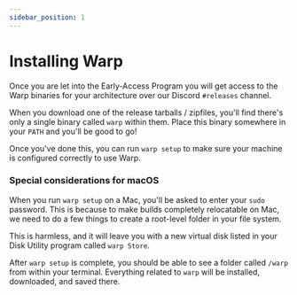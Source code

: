 ```yaml
---
sidebar_position: 1
---
```


# Installing Warp

Once you are let into the Early-Access Program you will get access
to the Warp binaries for your architecture over our Discord
`#releases` channel.

When you download one of the release tarballs / zipfiles, you'll find there's only a single binary called `warp` within them. Place this binary somewhere in your `PATH` and you'll be good to go!

Once you've done this, you can run `warp setup` to make sure your machine is configured correctly to use Warp.

### Special considerations for macOS

When you run `warp setup` on a Mac, you'll be asked to enter your `sudo` password. This is because to make builds completely relocatable on Mac, we need to do a few things to create a root-level folder in your file system.

This is harmless, and it will leave you with a new virtual disk listed in your Disk Utility program called `warp Store`.

After `warp setup` is complete, you should be able to see a folder called `/warp` from within your terminal. Everything related to `warp` will be installed, downloaded, and saved there.

